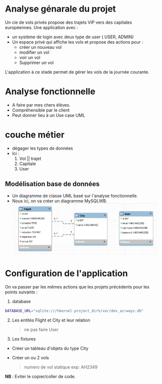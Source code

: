 # Analyse génarale du projet

Un cie de vols privés propose des trajets VIP vers des capitales européennes.
Une application avec :

- un système de login avec deux type de user ( USER, ADMIN)
- Un espace privé qui affiche les vols et propose des actions pour :
  - créer un nouveau vol
  - modifier un vol
  - voir un vol
  - Supprimer un vol

L'application à ce stade permet de gérer les vols de la journée courante.

# Analyse fonctionnelle

- A faire par mes chers élèves.
- Compréhensible par le client
- Peut donner lieu à un Use case UML

# couche métier

- dégager les types de données
- Ici :
  1. Vol || trajet
  2. Capitale
  3. User

## Modélisation base de données

- Un diagramme de classe UML basé sur l'analyse fonctionnelle.
- Nous ici, on va créer un diagramme MySQLWB.
  ![Diagram db](diagram.PNG)

# Configuration de l'application

On va passer par les mêmes actions que les projets précédents pour les points suivants :

1. database

```bash
DATABASE_URL="sqlite:///%kernel.project_dir%/var/dev_airways.db"
```

2. Les entités Flight et City et leur relation
   > ne pas faire User
3. Les fixtures

- Créer un tableau d'objets du type City

- Créer un ou 2 vols
  > numero de vol statique exp: AH2349

**NB** : Eviter le copier/coller de code.
